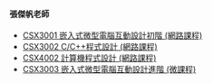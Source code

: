 #### 張傑帆老師

* [CSX3001 嵌入式微型電腦互動設計初階 \(網路課程\)](https://nol.ntu.edu.tw/nol/coursesearch/print_table.php?course_id=H03%2003010&class=01&dpt_code=H020&ser_no=82573&semester=105-2&lang=CH)
* [CSX3002 C/C++程式設計 \(網路課程\)](https://nol.ntu.edu.tw/nol/coursesearch/print_table.php?course_id=H03%2003020&class=01&dpt_code=H020&ser_no=38926&semester=105-2&lang=CH)
* [CSX4002 計算機程式設計 \(網路課程\)](https://nol.ntu.edu.tw/nol/coursesearch/print_table.php?course_id=H03%2004020&class=01&dpt_code=H020&ser_no=60502&semester=105-2&lang=CH)
* [CSX3003 嵌入式微型電腦互動設計進階 \(微課程\)](https://nol.ntu.edu.tw/nol/coursesearch/print_table.php?course_id=H03%2003030&class=01&dpt_code=H020&ser_no=57230&semester=105-2&lang=CH)

